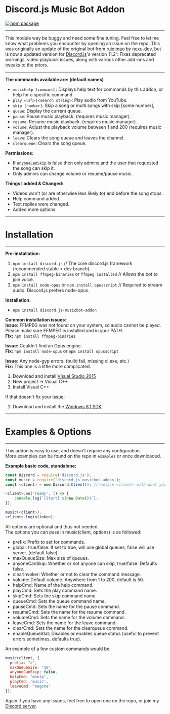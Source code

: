 # Discord.js Music Bot Addon  

[![npm package](https://nodei.co/npm/discord.js-musicbot-addon.png?downloads=true&downloadRank=true&stars=true)](https://nodei.co/npm/discord.js-musicbot-addon/)  
***
This module way be buggy and need some fine tuning. Feel free to let me know what problems you encounter by opening an issue on the repo.
This was originally an update of the original bot from [ruiqimao](https://github.com/ruiqimao/discord.js-music) by [nexu-dev](https://www.npmjs.com/package/discord.js-music-v11), but is now a updated version for [Discord.js](https://discord.js.org/)'s version 11.2^. Fixes deprecated warnings, video playback issues, along with various other add-ons and tweaks to the priors.
***
__The commands available are: (default names)__  
* `musichelp [command]`: Displays help text for commands by this addon, or help for a specific command.
* `play <url>|<search string>`: Play audio from YouTube.
* `skip [number]`: Skip a song or multi songs with skip [some number],
* `queue`: Display the current queue.
* `pause`: Pause music playback. (requires music manager).
* `resume`: Resume music playback. (requires music manager).
* `volume`: Adjust the playback volume between 1 and 200 (requires music manager).
* `leave`: Clears the song queue and leaves the channel.
* `clearqueue`: Clears the song queue.

__Permissions:__  
* If `anyoneCanSkip` is false then only admins and the user that requested the song can skip it.
* Only admins can change volume or resume/pause music.

__Things I added & Changed:__  
* Videos won't (or are otherwise less likely to) end before the song stops.
* Help command added.
* Text replies were changed.
* Added more options.  
***
# Installation
***  
__Pre-installation:__  
1. `npm install discord.js` // The core discord.js framework (recommended stable > dev branch).  
2. `npm install ffmpeg-binaries` or `ffmpeg installed` // Allows the bot to join voice.  
3. `npm install node-opus` or `npm install opusscript` // Required to stream audio. Discord.js prefers node-opus.

__Installation:__  
* `npm install discord.js-musicbot-addon`

__Common installation issues:__  
__Issue:__ FFMPEG was not found on your system, so audio cannot be played. Please make sure FFMPEG is installed and in your PATH.  
__Fix:__ `npm install ffmpeg-binaries`  

__Issue:__ Couldn't find an Opus engine.  
__Fix:__ `npm install node-opus` or `npm install opusscript`  

__Issue:__ Any node-gyp errors. (build fail, missing cl.exe, etc.)  
__Fix:__ This one is a little more complicated.  
1. Download and install [Visual Studio 2015](https://www.visualstudio.com/downloads/)  
2. New project -> Visual C++  
3. Install Visual C++  

If that doesn't fix your issue;  
1. Download and install the [Windows 8.1 SDK](https://developer.microsoft.com/en-us/windows/downloads/windows-8-1-sdk)  

***
# Examples & Options
***  
This addon is easy to use, and doesn't require any configuration.  
More examples can be found on the repo in `examples` or once downloaded.  

__Example basic code, standalone:__
```javascript
const Discord = require('discord.js');
const music = require('discord.js-musicbot-addon');
const <client> = new Discord.Client(); //replace <client> with what you want your Discord Client to be. Don't include < > on your client.

<client>.on('ready', () => {
    console.log(`[Start] ${new Date()}`);
});

music(<client>);
<client>.login(token);
```

All options are optional and thus not needed.  
The options you can pass in music(client, options) is as followed:  
* prefix: Prefix to set for commands.  
* global: true/false. If set to true, will use global queues, false will use server. (default false)  
* maxQueueSize: Max size of queues.
* anyoneCanSkip: Whether or not anyone can skip, true/false. Defaults false.
* clearInvoker: Whether or not to clear the command message.
* volume: Default volume. Anywhere from 1 to 200, default is 50.
* helpCmd: Name of the help command.
* playCmd: Sets the play command name.
* skipCmd: Sets the skip command name.
* queueCmd: Sets the queue command name.
* pauseCmd: Sets the name for the pause command.
* resumeCmd: Sets the name for the resume command.
* volumeCmd: Sets the name for the volume command.
* leaveCmd: Sets the name for the leave command.
* clearCmd: Sets the name for the clearqueue command.
* enableQueueStat: Disables or enables queue status (useful to prevent errors sometimes, defaults true).  

An example of a few custom commands would be:  
```javascript
music(client, {
  prefix: ">",
  maxQueueSize: "10",
  anyoneCanSkip: false,
  helpCmd: 'mhelp',
  playCmd: 'music',
  leaveCmd: 'begone'
});
```

Again if you have any issues, feel free to open one on the repo, or join my [Discord server](https://discordapp.com/invite/fj5jPEn).
